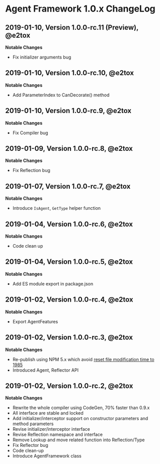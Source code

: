 # Agent Framework 1.0.x ChangeLog

## 2019-01-10, Version 1.0.0-rc.11 (Preview), @e2tox

**Notable Changes**

- Fix initializer arguments bug

## 2019-01-10, Version 1.0.0-rc.10, @e2tox

**Notable Changes**

- Add ParameterIndex to CanDecorate() method

## 2019-01-10, Version 1.0.0-rc.9, @e2tox

**Notable Changes**

- Fix Compiler bug

## 2019-01-09, Version 1.0.0-rc.8, @e2tox

**Notable Changes**

- Fix Reflection bug

## 2019-01-07, Version 1.0.0-rc.7, @e2tox

**Notable Changes**

- Introduce `IsAgent`, `GetType` helper function

## 2019-01-04, Version 1.0.0-rc.6, @e2tox

**Notable Changes**

- Code clean up

## 2019-01-04, Version 1.0.0-rc.5, @e2tox

**Notable Changes**

- Add ES module export in package.json

## 2019-01-02, Version 1.0.0-rc.4, @e2tox

**Notable Changes**

- Export AgentFeatures

## 2019-01-02, Version 1.0.0-rc.3, @e2tox

**Notable Changes**

- Re-publish using NPM 5.x which avoid [reset file modification time to 1985](https://github.com/npm/npm/issues/20439)
- Introduced Agent, Reflector API

## 2019-01-02, Version 1.0.0-rc.2, @e2tox

**Notable Changes**

- Rewrite the whole compiler using CodeGen, 70% faster than 0.9.x
- All interface are stable and locked
- Add initializer/interceptor support on constructor parameters and method parameters
- Revise initializer/interceptor interface
- Revise Reflection namespace and interface
- Remove Lookup and move related function into Reflection/Type
- Fix Reflector bug
- Code clean-up
- Introduce AgentFramework class
